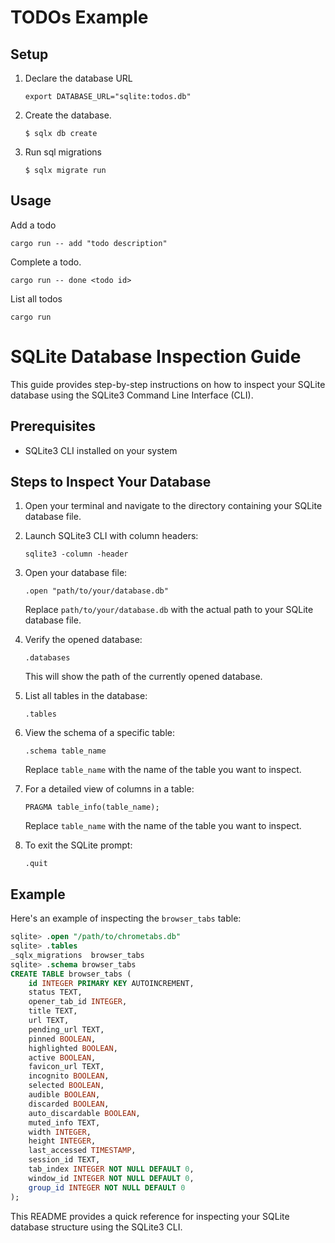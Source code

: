 # TODOs Example

## Setup

1. Declare the database URL

    ```
    export DATABASE_URL="sqlite:todos.db"
    ```

2. Create the database.

    ```
    $ sqlx db create
    ```

3. Run sql migrations

    ```
    $ sqlx migrate run
    ```

## Usage

Add a todo 

```
cargo run -- add "todo description"
```

Complete a todo.

```
cargo run -- done <todo id>
```

List all todos

```
cargo run
```

# SQLite Database Inspection Guide

This guide provides step-by-step instructions on how to inspect your SQLite database using the SQLite3 Command Line Interface (CLI).

## Prerequisites

- SQLite3 CLI installed on your system

## Steps to Inspect Your Database

1. Open your terminal and navigate to the directory containing your SQLite database file.

2. Launch SQLite3 CLI with column headers:
   ```
   sqlite3 -column -header
   ```

3. Open your database file:
   ```
   .open "path/to/your/database.db"
   ```
   Replace `path/to/your/database.db` with the actual path to your SQLite database file.

4. Verify the opened database:
   ```
   .databases
   ```
   This will show the path of the currently opened database.

5. List all tables in the database:
   ```
   .tables
   ```

6. View the schema of a specific table:
   ```
   .schema table_name
   ```
   Replace `table_name` with the name of the table you want to inspect.

7. For a detailed view of columns in a table:
   ```
   PRAGMA table_info(table_name);
   ```
   Replace `table_name` with the name of the table you want to inspect.

8. To exit the SQLite prompt:
   ```
   .quit
   ```

## Example

Here's an example of inspecting the `browser_tabs` table:

```sql
sqlite> .open "/path/to/chrometabs.db"
sqlite> .tables
_sqlx_migrations  browser_tabs
sqlite> .schema browser_tabs
CREATE TABLE browser_tabs (
    id INTEGER PRIMARY KEY AUTOINCREMENT,
    status TEXT,
    opener_tab_id INTEGER,
    title TEXT,
    url TEXT,
    pending_url TEXT,
    pinned BOOLEAN,
    highlighted BOOLEAN,
    active BOOLEAN,
    favicon_url TEXT,
    incognito BOOLEAN,
    selected BOOLEAN,
    audible BOOLEAN,
    discarded BOOLEAN,
    auto_discardable BOOLEAN,
    muted_info TEXT,
    width INTEGER,
    height INTEGER,
    last_accessed TIMESTAMP,
    session_id TEXT,
    tab_index INTEGER NOT NULL DEFAULT 0,
    window_id INTEGER NOT NULL DEFAULT 0,
    group_id INTEGER NOT NULL DEFAULT 0
);
```

This README provides a quick reference for inspecting your SQLite database structure using the SQLite3 CLI.
